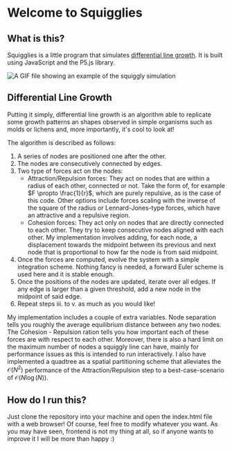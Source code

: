 # Welcome to Squigglies 

## What is this?

Squigglies is a little program that simulates [differential line growth](https://inconvergent.net/generative/differential-line/). It is built using JavaScript and the P5.js library.

![A GIF file showing an example of the squiggly simulation](squigglies.gif  "A gif of what you can expect running this program.")

## Differential Line Growth

Putting it simply, differential line growth is an algorithm able to replicate some growth patterns an shapes observed in simple organisms such as molds or lichens and, more importantly, it's cool to look at! 

The algorithm is described as follows:

1. A series of nodes are positioned one after the other.
2. The nodes are consecutively connected by edges.
3. Two type of forces act on the nodes:
    * Attraction/Repulsion forces: They act on nodes that are within a radius of each other, connected or not. Take the form of, for example $F \propto \frac{1}{r}$, which are purely repulsive, as is the case of this code. Other options include forces scaling with the inverse of the square of the radius or Lennard-Jones-type forces, which have an attractive and a repulsive region.
    * Cohesion forces: They act only on nodes that are directly connected to each other. They try to keep consecutive nodes aligned with each other. My implementation involves adding, for each node, a displacement towards the midpoint between its previous and next node that is proportional to how far the node is from said midpoint.
4. Once the forces are computed, evolve the system with a simple integration scheme. Nothing fancy is needed, a forward Euler scheme is used here and it is stable enough.
5. Once the positions of the nodes are updated, iterate over all edges. If any edge is larger than a given threshold, add a new node in the midpoint of said edge.
6. Repeat steps iii. to v. as much as you would like!

My implementation includes a couple of extra variables. Node separation tells you roughly the average equilibrium distance between any two nodes. The Cohesion - Repulsion ration tells you how important each of these forces are with respect to each other. Moreover, there is also a hard limit on the maximum number of nodes a squiggly line can have, mainly for performance issues as this is intended to run interactively. I also have implemented a quadtree as a spatial partitioning scheme that alleviates the $\mathcal{O}(N^2)$ performance of the Attraction/Repulsion step to a best-case-scenario of $\mathcal{O}(N\log(N))$.

## How do I run this?

Just clone the repository into your machine and open the index.html file with a web browser! Of course, feel free to modify whatever you want. As you may have seen, frontend is not my thing at all, so if anyone wants to improve it I will be more than happy :)